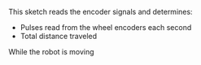 This sketch reads the encoder signals and determines:

- Pulses read from the wheel encoders each second
- Total distance traveled

While the robot is moving
